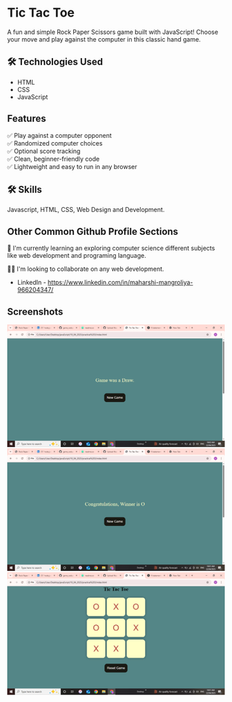 # Tic Tac Toe

A fun and simple Rock Paper Scissors game built with JavaScript! Choose your move and play against the computer in this classic hand game.

## 🛠️ Technologies Used

- HTML
- CSS
- JavaScript


##  Features

✅ Play against a computer opponent  
✅ Randomized computer choices  
✅ Optional score tracking  
✅ Clean, beginner-friendly code  
✅ Lightweight and easy to run in any browser
## 🛠 Skills
Javascript, HTML, CSS, Web Design and Development.



## Other Common Github Profile Sections

🧠 I'm currently learning an exploring computer science different subjects like web development and programing language.

👯‍♀️ I'm looking to collaborate  on any web development.

- LinkedIn - https://www.linkedin.com/in/maharshi-mangroliya-966204347/

## Screenshots

![App Screenshot](https://github.com/maharshimangroliya/game_webpage/blob/main/screenshort/Screenshot%20(42).png)
![App Screenshot](https://github.com/maharshimangroliya/game_webpage/blob/main/screenshort/Screenshot%20(40).png)
![App Screenshot](https://github.com/maharshimangroliya/game_webpage/blob/main/screenshort/Screenshot%20(39).png)
